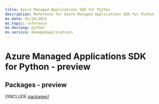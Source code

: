 ```yaml
---
title: Azure Managed Applications SDK for Python
description: Reference for Azure Managed Applications SDK for Python
ms.date: 01/24/2025
ms.topic: reference
ms.devlang: python
ms.service: managedapplications
---
```

# Azure Managed Applications SDK for Python - preview
## Packages - preview
[!INCLUDE [packages](managed-applications-index.md)]